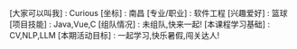 [大家可以叫我] : Curious
[坐标] : 南昌
[专业/职业] : 软件工程
[兴趣爱好] : 篮球
[项目技能] : Java,Vue,C
[组队情况] : 未组队,快来一起!
[本课程学习基础] : CV,NLP,LLM
[本期活动目标] : 一起学习,快乐暑假,闯关达人!
